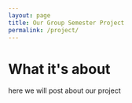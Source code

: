 ```yaml
---
layout: page
title: Our Group Semester Project
permalink: /project/
---
```


# What it's about

here we will post about our project